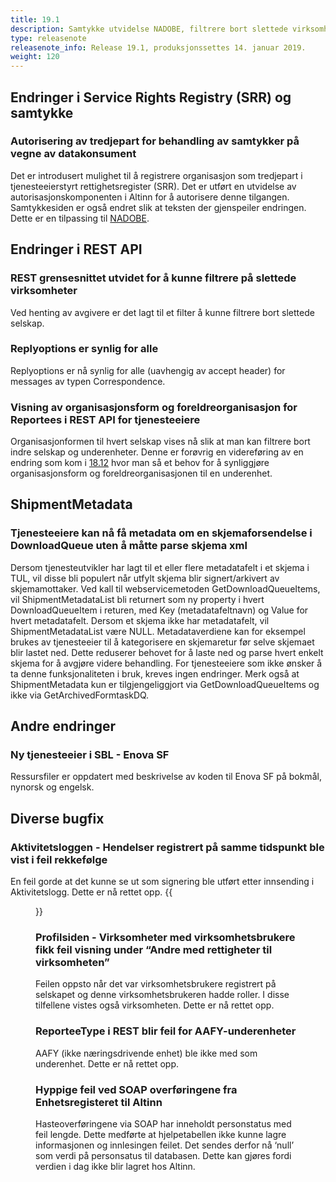 ```yaml
---
title: 19.1
description: Samtykke utvidelse NADOBE, filtrere bort slettede virksomheter, mindre endringer, diverse bugfix.
type: releasenote
releasenote_info: Release 19.1, produksjonssettes 14. januar 2019.
weight: 120
---
```


## Endringer i Service Rights Registry (SRR) og samtykke

### Autorisering av tredjepart for behandling av samtykker på vegne av datakonsument

Det er introdusert mulighet til å registrere organisasjon som tredjepart i tjenesteeierstyrt rettighetsregister (SRR). Det er utført en utvidelse av autorisasjonskomponenten i Altinn for å autorisere denne tilgangen. Samtykkesiden er også endret slik at teksten der gjenspeiler endringen. Dette er en tilpassing til [NADOBE](/docs/guides/nadobe/).

## Endringer i REST API

### REST grensesnittet utvidet for å kunne filtrere på slettede virksomheter

Ved henting av avgivere er det lagt til et filter å kunne filtrere bort slettede selskap.

### Replyoptions er synlig for alle

 Replyoptions er nå synlig for alle (uavhengig av accept header) for messages av typen Correspondence.

### Visning av organisasjonsform og foreldreorganisasjon for Reportees i REST API for tjenesteeiere

Organisasjonformen til hvert selskap vises nå slik at man kan filtrere bort indre selskap og underenheter. Denne er forøvrig en videreføring av en endring som kom i [18.12](https://altinn.github.io/docs/releases/2018/18-12) hvor man så et behov for å synliggjøre organisasjonsform og foreldreorganisasjonen til en underenhet.

## ShipmentMetadata

### Tjenesteeiere kan nå få metadata om en skjemaforsendelse i DownloadQueue uten å måtte parse skjema xml

Dersom tjenesteutvikler har lagt til et eller flere metadatafelt i et skjema i TUL, vil disse bli populert når utfylt skjema blir signert/arkivert av skjemamottaker. Ved kall til webservicemetoden GetDownloadQueueItems, vil ShipmentMetadataList bli returnert som ny property i hvert DownloadQueueItem i returen, med Key (metadatafeltnavn) og Value for hvert metadatafelt. Dersom et skjema ikke har metadatafelt, vil ShipmentMetadataList være NULL. Metadataverdiene kan for eksempel brukes av tjenesteeier til å kategorisere en skjemaretur før selve skjemaet blir lastet ned. Dette reduserer behovet for å laste ned og parse hvert enkelt skjema for å avgjøre videre behandling. For tjenesteeiere som ikke ønsker å ta denne funksjonaliteten i bruk, kreves ingen endringer. Merk også at ShipmentMetadata kun er tilgjengeliggjort via GetDownloadQueueItems og ikke via GetArchivedFormtaskDQ.

## Andre endringer

### Ny tjenesteeier i SBL - Enova SF

Ressursfiler er oppdatert med beskrivelse av koden til Enova SF på bokmål, nynorsk og engelsk.

## Diverse bugfix

### Aktivitetsloggen - Hendelser registrert på samme tidspunkt ble vist i feil rekkefølge

En feil gorde at det kunne se ut som signering ble utført etter innsending i Aktivitetslogg. Dette er nå rettet opp.
{{<figure src="aktivitetslogg.png?width=600" title="Slik kunne det se ut før feilen ble rettet">}}

### Profilsiden - Virksomheter med virksomhetsbrukere fikk feil visning under “Andre med rettigheter til virksomheten”

Feilen oppsto når det var virksomhetsbrukere registrert på selskapet og denne virksomhetsbrukeren hadde roller. I disse tilfellene vistes også virksomheten. Dette er nå rettet opp.

### ReporteeType i REST blir feil for AAFY-underenheter

AAFY (ikke næringsdrivende enhet) ble ikke med som underenhet. Dette er nå rettet opp.

### Hyppige feil ved SOAP overføringene fra Enhetsregisteret til Altinn

Hasteoverføringene via SOAP har inneholdt personstatus med feil lengde. Dette medførte at hjelpetabellen ikke kunne lagre informasjonen og innlesingen feilet. Det sendes derfor nå ‘null’ som verdi på personsatus til databasen. Dette kan gjøres fordi verdien i dag ikke blir lagret hos Altinn.